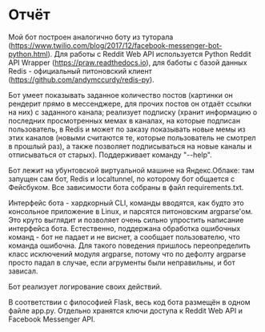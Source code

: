 # Отчёт

Мой бот построен аналогично боту из туторала (https://www.twilio.com/blog/2017/12/facebook-messenger-bot-python.html). Для работы с Reddit Web API используется Python Reddit API Wrapper (https://praw.readthedocs.io), для баботы с базой данных Redis - официальный питоновский клиент (https://github.com/andymccurdy/redis-py).

Бот умеет показывать заданное количество постов (картинки он рендерит прямо в мессенджере, для прочих постов он отдаёт ссылки на них) с заданного канала; реализует подписку (хранит информацию о последних просмотренных мемах в каналах, на которые подписан пользователь, в Redis и может по заказу показывать новые мемы из этих каналов (новыми считаются те, которые пользователь не смотрел в прошлый раз), а также позволяет подписываться на новые каналы и отписываться от старых). Поддерживает команду "--help".

Бот лежит на убунтовской виртуальной машине на Яндекс.Облаке: там запущен сам бот, Redis и localtunnel, по которому бот общается с Фейсбуком. Все зависимости бота собраны в файл requirements.txt.

Интерфейс бота - хардкорный CLI, команды вводятся, как будто это консольное приложение в Linux, и парсятся питоновским argparse'ом. Это круто выглядит и позволяет очень сильно упростить написание интерфейса бота. Естественно, поддержана обработка ошибочных команд - бот не падает и не виснет, а сообщает пользователю, что команда ошибочна. Для такого поведения пришлось переопределить класс исключений модуля argparse, потому что по дефолту argparse просто падал в случае, если агрументы были неправильны, и бот зависал.

Бот реализует логирование своих действий.

В соответствии с философией Flask, весь код бота размещён в одном файле app.py. Отдельно хранятся ключи доступа к Reddit Web API и Facebook Messenger API.
